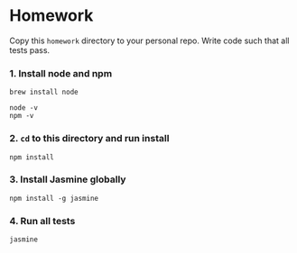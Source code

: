 # Homework

Copy this `homework` directory to your personal repo.  Write code such that all tests pass.

### 1. Install node and npm

```
brew install node
```

```
node -v
npm -v
```

### 2. `cd` to this directory and run install

```
npm install
```

### 3. Install Jasmine globally

```
npm install -g jasmine
```

### 4. Run all tests

```
jasmine
```
